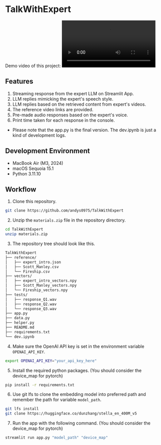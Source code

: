 # TalkWithExpert

Demo video of this project:
<video src="demo.mp4"></video>

## Features
1. Streaming response from the expert LLM on Streamlit App.
2. LLM replies mimicking the expert's speech style.
3. LLM replies based on the retrieved content from expert's videos.
4. The reference video links are provided.
5. Pre-made audio responses based on the expert's voice.
6. Print time taken for each response in the console.

- Please note that the app.py is the final version. The dev.ipynb is just a kind of development logs.

## Development Environment
- MacBook Air (M3, 2024)
- macOS Sequoia 15.1
- Python 3.11.10

## Workflow
1. Clone this repository.
```bash
git clone https://github.com/andys0975/TalkWithExpert
```
2. Unzip the `materials.zip` file in the repository directory.
```bash
cd TalkWithExpert
unzip materials.zip
```
3. The repository tree should look like this.
```markdown
TalkWithExpert
├── reference/
│   ├── expert_intro.json
│   ├── Scott_Manley.csv
│   └── Fireship.csv
├── vectors/
│   ├── expert_intro_vectors.npy
│   ├── Scott_Manley_vectors.npy
│   └── Fireship_vectors.npy
├── tests/
│   ├── response_Q1.wav
│   ├── response_Q2.wav
│   └── response_Q3.wav
├── app.py
├── data.py
├── helper.py
├── README.md
├── requirements.txt
└── dev.ipynb
```
4. Make sure the OpenAI API key is set in the environment variable `OPENAI_API_KEY`.
```bash
export OPENAI_API_KEY="your_api_key_here"
```
5. Install the required python packages. (You should consider the device_map for pytorch)
```bash
pip install -r requirements.txt
```
6. Use git lfs to clone the embedding model into preferred path and remember the path for variable `model_path`.
```bash
git lfs install
git clone https://huggingface.co/dunzhang/stella_en_400M_v5
```
7. Run the app with the following command. (You should consider the device_map for pytorch)
```bash
streamlit run app.py "model_path" "device_map"
```